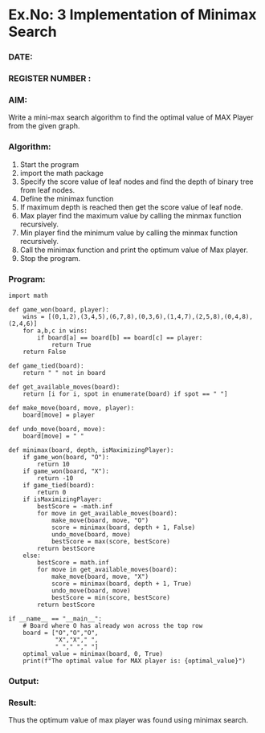 # Ex.No: 3  Implementation of Minimax Search
### DATE:                                                                            
### REGISTER NUMBER : 
### AIM: 
Write a mini-max search algorithm to find the optimal value of MAX Player from the given graph.
### Algorithm:
1. Start the program
2. import the math package
3. Specify the score value of leaf nodes and find the depth of binary tree from leaf nodes.
4. Define the minimax function
5. If maximum depth is reached then get the score value of leaf node.
6. Max player find the maximum value by calling the minmax function recursively.
7. Min player find the minimum value by calling the minmax function recursively.
8. Call the minimax function  and print the optimum value of Max player.
9. Stop the program. 

### Program:
```
import math

def game_won(board, player):
    wins = [(0,1,2),(3,4,5),(6,7,8),(0,3,6),(1,4,7),(2,5,8),(0,4,8),(2,4,6)]
    for a,b,c in wins:
        if board[a] == board[b] == board[c] == player:
            return True
    return False

def game_tied(board):
    return " " not in board

def get_available_moves(board):
    return [i for i, spot in enumerate(board) if spot == " "]

def make_move(board, move, player):
    board[move] = player

def undo_move(board, move):
    board[move] = " "

def minimax(board, depth, isMaximizingPlayer):
    if game_won(board, "O"):
        return 10
    if game_won(board, "X"):
        return -10
    if game_tied(board):
        return 0
    if isMaximizingPlayer:
        bestScore = -math.inf
        for move in get_available_moves(board):
            make_move(board, move, "O")
            score = minimax(board, depth + 1, False)
            undo_move(board, move)
            bestScore = max(score, bestScore)
        return bestScore
    else:
        bestScore = math.inf
        for move in get_available_moves(board):
            make_move(board, move, "X")
            score = minimax(board, depth + 1, True)
            undo_move(board, move)
            bestScore = min(score, bestScore)
        return bestScore

if __name__ == "__main__":
    # Board where O has already won across the top row
    board = ["O","O","O",
             "X","X"," ",
             " "," "," "]
    optimal_value = minimax(board, 0, True)
    print(f"The optimal value for MAX player is: {optimal_value}")
```











### Output:



### Result:
Thus the optimum value of max player was found using minimax search.
